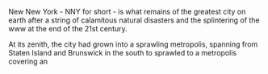 New New York - NNY for short - is what remains of the greatest city on earth after a string of calamitous natural disasters and the splintering of the www at the end of the 21st century.  

At its zenith, the city had grown into a sprawling metropolis, spanning from Staten Island and Brunswick in the south to  sprawled to a metropolis covering an